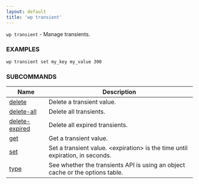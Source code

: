 ```yaml
---
layout: default
title: 'wp transient'
---
```


`wp transient` - Manage transients.

### EXAMPLES

    wp transient set my_key my_value 300

### SUBCOMMANDS

<table>
	<thead>
	<tr>
		<th>Name</th>
		<th>Description</th>
	</tr>
	</thead>
	<tbody>
		<tr>
			<td><a href="/commands/transient/delete/">delete</a></td>
			<td>Delete a transient value.</td>
		</tr>
		<tr>
			<td><a href="/commands/transient/delete-all/">delete-all</a></td>
			<td>Delete all transients.</td>
		</tr>
		<tr>
			<td><a href="/commands/transient/delete-expired/">delete-expired</a></td>
			<td>Delete all expired transients.</td>
		</tr>
		<tr>
			<td><a href="/commands/transient/get/">get</a></td>
			<td>Get a transient value.</td>
		</tr>
		<tr>
			<td><a href="/commands/transient/set/">set</a></td>
			<td>Set a transient value. &lt;expiration&gt; is the time until expiration, in seconds.</td>
		</tr>
		<tr>
			<td><a href="/commands/transient/type/">type</a></td>
			<td>See whether the transients API is using an object cache or the options table.</td>
		</tr>
	</tbody>
</table>
